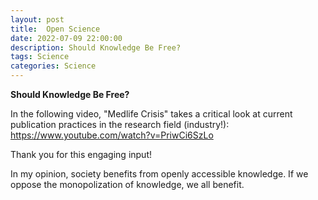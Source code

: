 ```yaml
---
layout: post
title:  Open Science
date: 2022-07-09 22:00:00
description: Should Knowledge Be Free?
tags: Science
categories: Science
---
```

**Should Knowledge Be Free?**

In the following video, "Medlife Crisis" takes a critical look at current publication practices in the research field (industry!): https://www.youtube.com/watch?v=PriwCi6SzLo

Thank you for this engaging input!

In my opinion, society benefits from openly accessible knowledge. If we oppose the monopolization of knowledge, we all benefit. 
